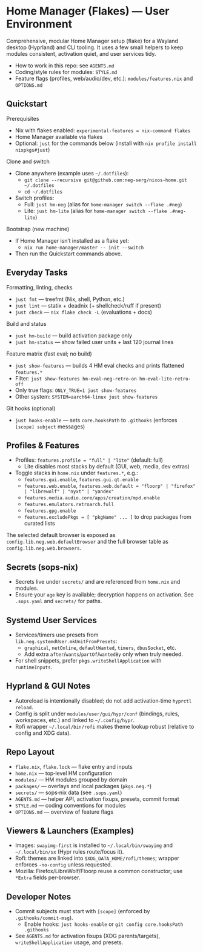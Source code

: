 # Home Manager (Flakes) — User Environment

Comprehensive, modular Home Manager setup (flake) for a Wayland desktop (Hyprland) and CLI tooling. It uses a few small helpers to keep modules consistent, activation quiet, and user services tidy.

- How to work in this repo: see `AGENTS.md`
- Coding/style rules for modules: `STYLE.md`
- Feature flags (profiles, web/audio/dev, etc.): `modules/features.nix` and `OPTIONS.md`

## Quickstart

Prerequisites
- Nix with flakes enabled: `experimental-features = nix-command flakes`
- Home Manager available via flakes
- Optional: `just` for the commands below (install with `nix profile install nixpkgs#just`)

Clone and switch
- Clone anywhere (example uses `~/.dotfiles`):
  - `git clone --recursive git@github.com:neg-serg/nixos-home.git ~/.dotfiles`
  - `cd ~/.dotfiles`
- Switch profiles:
  - Full: `just hm-neg` (alias for `home-manager switch --flake .#neg`)
  - Lite: `just hm-lite` (alias for `home-manager switch --flake .#neg-lite`)

Bootstrap (new machine)
- If Home Manager isn’t installed as a flake yet:
  - `nix run home-manager/master -- init --switch`
- Then run the Quickstart commands above.

## Everyday Tasks

Formatting, linting, checks
- `just fmt` — treefmt (Nix, shell, Python, etc.)
- `just lint` — statix + deadnix (+ shellcheck/ruff if present)
- `just check` — `nix flake check -L` (evaluations + docs)

Build and status
- `just hm-build` — build activation package only
- `just hm-status` — show failed user units + last 120 journal lines

Feature matrix (fast eval; no build)
- `just show-features` — builds 4 HM eval checks and prints flattened `features.*`
- Filter: `just show-features hm-eval-neg-retro-on hm-eval-lite-retro-off`
- Only true flags: `ONLY_TRUE=1 just show-features`
- Other system: `SYSTEM=aarch64-linux just show-features`

Git hooks (optional)
- `just hooks-enable` — sets `core.hooksPath` to `.githooks` (enforces `[scope] subject` messages)

## Profiles & Features

- Profiles: `features.profile = "full" | "lite"` (default: full)
  - Lite disables most stacks by default (GUI, web, media, dev extras)
- Toggle stacks in `home.nix` under `features.*`, e.g.:
  - `features.gui.enable`, `features.gui.qt.enable`
  - `features.web.enable`, `features.web.default = "floorp" | "firefox" | "librewolf" | "nyxt" | "yandex"`
  - `features.media.audio.core/apps/creation/mpd.enable`
  - `features.emulators.retroarch.full`
  - `features.gpg.enable`
  - `features.excludePkgs = [ "pkgName" ... ]` to drop packages from curated lists

The selected default browser is exposed as `config.lib.neg.web.defaultBrowser` and the full browser table as `config.lib.neg.web.browsers`.

## Secrets (sops‑nix)

- Secrets live under `secrets/` and are referenced from `home.nix` and modules.
- Ensure your `age` key is available; decryption happens on activation. See `.sops.yaml` and `secrets/` for paths.

## Systemd User Services

- Services/timers use presets from `lib.neg.systemdUser.mkUnitFromPresets`:
  - `graphical`, `netOnline`, `defaultWanted`, `timers`, `dbusSocket`, etc.
  - Add extra `after`/`wants`/`partOf`/`wantedBy` only when truly needed.
- For shell snippets, prefer `pkgs.writeShellApplication` with `runtimeInputs`.

## Hyprland & GUI Notes

- Autoreload is intentionally disabled; do not add activation‑time `hyprctl reload`.
- Config is split under `modules/user/gui/hypr/conf` (bindings, rules, workspaces, etc.) and linked to `~/.config/hypr`.
- Rofi wrapper `~/.local/bin/rofi` makes theme lookup robust (relative to config and XDG data).

## Repo Layout

- `flake.nix`, `flake.lock` — flake entry and inputs
- `home.nix` — top‑level HM configuration
- `modules/` — HM modules grouped by domain
- `packages/` — overlays and local packages (`pkgs.neg.*`)
- `secrets/` — sops‑nix data (see `.sops.yaml`)
- `AGENTS.md` — helper API, activation fixups, presets, commit format
- `STYLE.md` — coding conventions for modules
- `OPTIONS.md` — overview of feature flags

## Viewers & Launchers (Examples)

- Images: `swayimg-first` is installed to `~/.local/bin/swayimg` and `~/.local/bin/sx` (Hypr rules route/focus it).
- Rofi: themes are linked into `$XDG_DATA_HOME/rofi/themes`; wrapper enforces `-no-config` unless requested.
- Mozilla: Firefox/LibreWolf/Floorp reuse a common constructor; use `*Extra` fields per‑browser.

## Developer Notes

- Commit subjects must start with `[scope]` (enforced by `.githooks/commit-msg`).
  - Enable hooks: `just hooks-enable` or `git config core.hooksPath .githooks`
- See `AGENTS.md` for activation fixups (XDG parents/targets), `writeShellApplication` usage, and presets.
